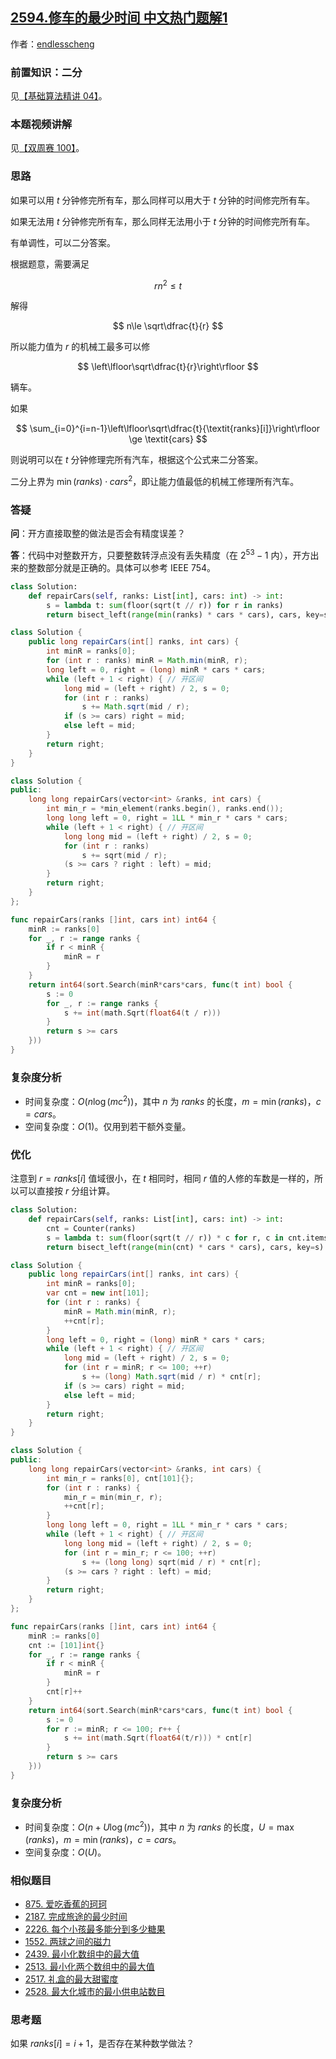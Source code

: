 ## [2594.修车的最少时间 中文热门题解1](https://leetcode.cn/problems/minimum-time-to-repair-cars/solutions/100000/er-fen-da-an-pythonjavacgo-by-endlessche-keqf)

作者：[endlesscheng](https://leetcode.cn/u/endlesscheng)
### 前置知识：二分

见[【基础算法精讲 04】](https://www.bilibili.com/video/BV1AP41137w7/)。

### 本题视频讲解

见[【双周赛 100】](https://www.bilibili.com/video/BV1WM411H7UE/)。

### 思路

如果可以用 $t$ 分钟修完所有车，那么同样可以用大于 $t$ 分钟的时间修完所有车。

如果无法用 $t$ 分钟修完所有车，那么同样无法用小于 $t$ 分钟的时间修完所有车。

有单调性，可以二分答案。

根据题意，需要满足 

$$
rn^2 \le t
$$

解得

$$
n\le \sqrt\dfrac{t}{r}
$$

所以能力值为 $r$ 的机械工最多可以修

$$
\left\lfloor\sqrt\dfrac{t}{r}\right\rfloor
$$

辆车。

如果

$$
\sum_{i=0}^{i=n-1}\left\lfloor\sqrt\dfrac{t}{\textit{ranks}[i]}\right\rfloor \ge \textit{cars}
$$

则说明可以在 $t$ 分钟修理完所有汽车，根据这个公式来二分答案。

二分上界为 $\min(\textit{ranks}) \cdot \textit{cars}^2$，即让能力值最低的机械工修理所有汽车。

### 答疑

**问**：开方直接取整的做法是否会有精度误差？

**答**：代码中对整数开方，只要整数转浮点没有丢失精度（在 $2^{53}-1$ 内），开方出来的整数部分就是正确的。具体可以参考 IEEE 754。

```py [sol1-Python3]
class Solution:
    def repairCars(self, ranks: List[int], cars: int) -> int:
        s = lambda t: sum(floor(sqrt(t // r)) for r in ranks)
        return bisect_left(range(min(ranks) * cars * cars), cars, key=s)
```

```java [sol1-Java]
class Solution {
    public long repairCars(int[] ranks, int cars) {
        int minR = ranks[0];
        for (int r : ranks) minR = Math.min(minR, r);
        long left = 0, right = (long) minR * cars * cars;
        while (left + 1 < right) { // 开区间
            long mid = (left + right) / 2, s = 0;
            for (int r : ranks)
                s += Math.sqrt(mid / r);
            if (s >= cars) right = mid;
            else left = mid;
        }
        return right;
    }
}
```

```cpp [sol1-C++]
class Solution {
public:
    long long repairCars(vector<int> &ranks, int cars) {
        int min_r = *min_element(ranks.begin(), ranks.end());
        long long left = 0, right = 1LL * min_r * cars * cars;
        while (left + 1 < right) { // 开区间
            long long mid = (left + right) / 2, s = 0;
            for (int r : ranks)
                s += sqrt(mid / r);
            (s >= cars ? right : left) = mid;
        }
        return right;
    }
};
```

```go [sol1-Go]
func repairCars(ranks []int, cars int) int64 {
	minR := ranks[0]
	for _, r := range ranks {
		if r < minR {
			minR = r
		}
	}
	return int64(sort.Search(minR*cars*cars, func(t int) bool {
		s := 0
		for _, r := range ranks {
			s += int(math.Sqrt(float64(t / r)))
		}
		return s >= cars
	}))
}
```

### 复杂度分析

- 时间复杂度：$O(n\log(mc^2))$，其中 $n$ 为 $\textit{ranks}$ 的长度，$m=\min(\textit{ranks})$，$c=\textit{cars}$。
- 空间复杂度：$O(1)$。仅用到若干额外变量。

### 优化

注意到 $r=\textit{ranks}[i]$ 值域很小，在 $t$ 相同时，相同 $r$ 值的人修的车数是一样的，所以可以直接按 $r$ 分组计算。

```py [sol2-Python3]
class Solution:
    def repairCars(self, ranks: List[int], cars: int) -> int:
        cnt = Counter(ranks)
        s = lambda t: sum(floor(sqrt(t // r)) * c for r, c in cnt.items())
        return bisect_left(range(min(cnt) * cars * cars), cars, key=s)
```

```java [sol2-Java]
class Solution {
    public long repairCars(int[] ranks, int cars) {
        int minR = ranks[0];
        var cnt = new int[101];
        for (int r : ranks) {
            minR = Math.min(minR, r);
            ++cnt[r];
        }
        long left = 0, right = (long) minR * cars * cars;
        while (left + 1 < right) { // 开区间
            long mid = (left + right) / 2, s = 0;
            for (int r = minR; r <= 100; ++r)
                s += (long) Math.sqrt(mid / r) * cnt[r];
            if (s >= cars) right = mid;
            else left = mid;
        }
        return right;
    }
}
```

```cpp [sol2-C++]
class Solution {
public:
    long long repairCars(vector<int> &ranks, int cars) {
        int min_r = ranks[0], cnt[101]{};
        for (int r : ranks) {
            min_r = min(min_r, r);
            ++cnt[r];
        }
        long long left = 0, right = 1LL * min_r * cars * cars;
        while (left + 1 < right) { // 开区间
            long long mid = (left + right) / 2, s = 0;
            for (int r = min_r; r <= 100; ++r)
                s += (long long) sqrt(mid / r) * cnt[r];
            (s >= cars ? right : left) = mid;
        }
        return right;
    }
};
```

```go [sol2-Go]
func repairCars(ranks []int, cars int) int64 {
	minR := ranks[0]
	cnt := [101]int{}
	for _, r := range ranks {
		if r < minR {
			minR = r
		}
		cnt[r]++
	}
	return int64(sort.Search(minR*cars*cars, func(t int) bool {
		s := 0
		for r := minR; r <= 100; r++ {
			s += int(math.Sqrt(float64(t/r))) * cnt[r]
		}
		return s >= cars
	}))
}
```

### 复杂度分析

- 时间复杂度：$O(n + U\log(mc^2))$，其中 $n$ 为 $\textit{ranks}$ 的长度，$U=\max(\textit{ranks})$，$m=\min(\textit{ranks})$，$c=\textit{cars}$。
- 空间复杂度：$O(U)$。

### 相似题目

- [875. 爱吃香蕉的珂珂](https://leetcode.cn/problems/koko-eating-bananas/)
- [2187. 完成旅途的最少时间](https://leetcode.cn/problems/minimum-time-to-complete-trips/)
- [2226. 每个小孩最多能分到多少糖果](https://leetcode.cn/problems/maximum-candies-allocated-to-k-children/)
- [1552. 两球之间的磁力](https://leetcode.cn/problems/magnetic-force-between-two-balls/)
- [2439. 最小化数组中的最大值](https://leetcode.cn/problems/minimize-maximum-of-array/)
- [2513. 最小化两个数组中的最大值](https://leetcode.cn/problems/minimize-the-maximum-of-two-arrays/)
- [2517. 礼盒的最大甜蜜度](https://leetcode.cn/problems/maximum-tastiness-of-candy-basket/)
- [2528. 最大化城市的最小供电站数目](https://leetcode.cn/problems/maximize-the-minimum-powered-city/)

### 思考题

如果 $\textit{ranks}[i]=i+1$，是否存在某种数学做法？
